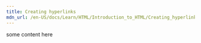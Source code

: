 ```yaml
---
title: Creating hyperlinks
mdn_url: /en-US/docs/Learn/HTML/Introduction_to_HTML/Creating_hyperlinks
---
```

some content here
